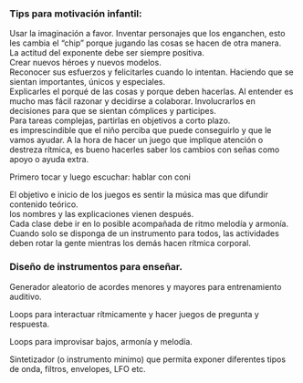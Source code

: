 


### Tips para motivación infantil:

Usar la imaginación a favor. Inventar personajes que los enganchen, esto les cambia el “chip” porque jugando las cosas se hacen de otra manera.    
La actitud del exponente debe ser siempre positiva.  
Crear nuevos héroes y nuevos modelos.   
Reconocer sus esfuerzos y felicitarles cuando lo intentan. Haciendo que se sientan importantes, únicos y especiales.     
Explicarles el porqué de las cosas y porque deben hacerlas. Al entender es mucho mas fácil razonar y decidirse a colaborar. Involucrarlos en decisiones para que se sientan cómplices y participes.    
Para tareas complejas, partirlas en objetivos a corto plazo.     
es imprescindible que el niño perciba que puede conseguirlo y que le vamos ayudar.
A la hora de hacer un juego que implique atención o destreza rítmica, es bueno hacerles saber los cambios con señas como apoyo o ayuda extra.    

Primero tocar y luego escuchar: hablar con coni  

El objetivo e inicio de los juegos es sentir la música mas que difundir contenido teórico.   
los nombres y las explicaciones vienen después.    
Cada clase debe ir  en lo posible acompañada de ritmo melodía y  armonía.    
Cuando solo se disponga de un instrumento para todos, las actividades deben rotar la gente  mientras los demás hacen rítmica corporal.  


### Diseño de instrumentos para enseñar.    
Generador aleatorio de acordes menores y mayores para entrenamiento auditivo.        

Loops para interactuar rítmicamente y hacer juegos de pregunta y respuesta.    

Loops para improvisar bajos, armonía y melodía.       

Sintetizador (o instrumento minimo) que permita exponer diferentes tipos de onda, filtros, envelopes, LFO etc.  

